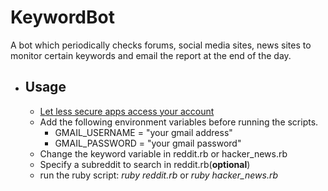 # KeywordBot
A bot which periodically checks forums, social media sites, news sites to monitor certain keywords and email the report at the end of the day.

* ## Usage
  * [Let less secure apps access your account](https://support.google.com/accounts/answer/6010255?hl=en)
  * Add the following environment variables before running the scripts.
    * GMAIL_USERNAME = "your gmail address"
    * GMAIL_PASSWORD = "your gmail password"
  * Change the keyword variable in reddit.rb or hacker_news.rb
  * Specify a subreddit to search in reddit.rb(**optional**)
  * run the ruby script: *ruby reddit.rb* or *ruby hacker_news.rb*

